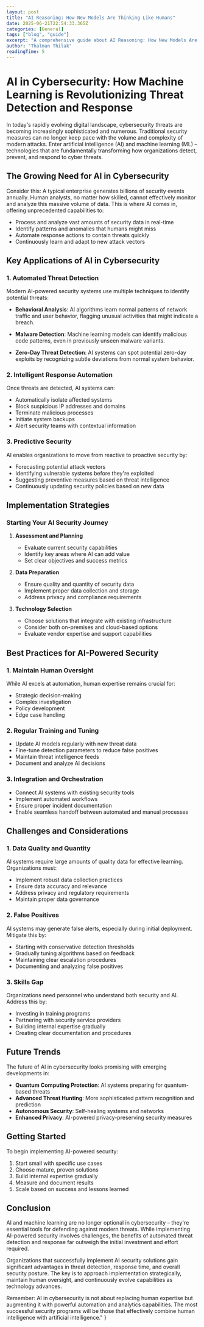 ```yaml
---
layout: post
title: "AI Reasoning: How New Models Are Thinking Like Humans"
date: 2025-06-21T22:54:33.365Z
categories: [General]
tags: ["blog", "guide"]
excerpt: "A comprehensive guide about AI Reasoning: How New Models Are Thinking Like Humans"
author: "Thalman Thilak"
readingTime: 5
---
```


# AI in Cybersecurity: How Machine Learning is Revolutionizing Threat Detection and Response

In today's rapidly evolving digital landscape, cybersecurity threats are becoming increasingly sophisticated and numerous. Traditional security measures can no longer keep pace with the volume and complexity of modern attacks. Enter artificial intelligence (AI) and machine learning (ML) – technologies that are fundamentally transforming how organizations detect, prevent, and respond to cyber threats.

## The Growing Need for AI in Cybersecurity

Consider this: A typical enterprise generates billions of security events annually. Human analysts, no matter how skilled, cannot effectively monitor and analyze this massive volume of data. This is where AI comes in, offering unprecedented capabilities to:

- Process and analyze vast amounts of security data in real-time
- Identify patterns and anomalies that humans might miss
- Automate response actions to contain threats quickly
- Continuously learn and adapt to new attack vectors

## Key Applications of AI in Cybersecurity

### 1. Automated Threat Detection

Modern AI-powered security systems use multiple techniques to identify potential threats:

- **Behavioral Analysis**: AI algorithms learn normal patterns of network traffic and user behavior, flagging unusual activities that might indicate a breach.

- **Malware Detection**: Machine learning models can identify malicious code patterns, even in previously unseen malware variants.

- **Zero-Day Threat Detection**: AI systems can spot potential zero-day exploits by recognizing subtle deviations from normal system behavior.

### 2. Intelligent Response Automation

Once threats are detected, AI systems can:

- Automatically isolate affected systems
- Block suspicious IP addresses and domains
- Terminate malicious processes
- Initiate system backups
- Alert security teams with contextual information

### 3. Predictive Security

AI enables organizations to move from reactive to proactive security by:

- Forecasting potential attack vectors
- Identifying vulnerable systems before they're exploited
- Suggesting preventive measures based on threat intelligence
- Continuously updating security policies based on new data

## Implementation Strategies

### Starting Your AI Security Journey

1. **Assessment and Planning**
   - Evaluate current security capabilities
   - Identify key areas where AI can add value
   - Set clear objectives and success metrics

2. **Data Preparation**
   - Ensure quality and quantity of security data
   - Implement proper data collection and storage
   - Address privacy and compliance requirements

3. **Technology Selection**
   - Choose solutions that integrate with existing infrastructure
   - Consider both on-premises and cloud-based options
   - Evaluate vendor expertise and support capabilities

## Best Practices for AI-Powered Security

### 1. Maintain Human Oversight

While AI excels at automation, human expertise remains crucial for:
- Strategic decision-making
- Complex investigation
- Policy development
- Edge case handling

### 2. Regular Training and Tuning

- Update AI models regularly with new threat data
- Fine-tune detection parameters to reduce false positives
- Maintain threat intelligence feeds
- Document and analyze AI decisions

### 3. Integration and Orchestration

- Connect AI systems with existing security tools
- Implement automated workflows
- Ensure proper incident documentation
- Enable seamless handoff between automated and manual processes

## Challenges and Considerations

### 1. Data Quality and Quantity

AI systems require large amounts of quality data for effective learning. Organizations must:
- Implement robust data collection practices
- Ensure data accuracy and relevance
- Address privacy and regulatory requirements
- Maintain proper data governance

### 2. False Positives

AI systems may generate false alerts, especially during initial deployment. Mitigate this by:
- Starting with conservative detection thresholds
- Gradually tuning algorithms based on feedback
- Maintaining clear escalation procedures
- Documenting and analyzing false positives

### 3. Skills Gap

Organizations need personnel who understand both security and AI. Address this by:
- Investing in training programs
- Partnering with security service providers
- Building internal expertise gradually
- Creating clear documentation and procedures

## Future Trends

The future of AI in cybersecurity looks promising with emerging developments in:

- **Quantum Computing Protection**: AI systems preparing for quantum-based threats
- **Advanced Threat Hunting**: More sophisticated pattern recognition and prediction
- **Autonomous Security**: Self-healing systems and networks
- **Enhanced Privacy**: AI-powered privacy-preserving security measures

## Getting Started

To begin implementing AI-powered security:

1. Start small with specific use cases
2. Choose mature, proven solutions
3. Build internal expertise gradually
4. Measure and document results
5. Scale based on success and lessons learned

## Conclusion

AI and machine learning are no longer optional in cybersecurity – they're essential tools for defending against modern threats. While implementing AI-powered security involves challenges, the benefits of automated threat detection and response far outweigh the initial investment and effort required.

Organizations that successfully implement AI security solutions gain significant advantages in threat detection, response time, and overall security posture. The key is to approach implementation strategically, maintain human oversight, and continuously evolve capabilities as technology advances.

Remember: AI in cybersecurity is not about replacing human expertise but augmenting it with powerful automation and analytics capabilities. The most successful security programs will be those that effectively combine human intelligence with artificial intelligence."
}